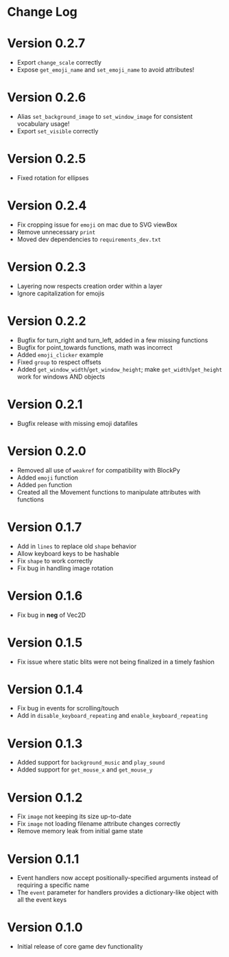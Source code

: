 Change Log
==========

# Version 0.2.7

* Export `change_scale` correctly
* Expose `get_emoji_name` and `set_emoji_name` to avoid attributes!

# Version 0.2.6

* Alias `set_background_image` to `set_window_image` for consistent vocabulary usage!
* Export `set_visible` correctly

# Version 0.2.5

* Fixed rotation for ellipses

# Version 0.2.4

* Fix cropping issue for `emoji` on mac due to SVG viewBox
* Remove unnecessary `print`
* Moved dev dependencies to `requirements_dev.txt`

# Version 0.2.3

* Layering now respects creation order within a layer
* Ignore capitalization for emojis

# Version 0.2.2

* Bugfix for turn_right and turn_left, added in a few missing functions
* Bugfix for point_towards functions, math was incorrect
* Added `emoji_clicker` example
* Fixed `group` to respect offsets
* Added `get_window_width`/`get_window_height`; make `get_width`/`get_height` work for windows AND objects

# Version 0.2.1

* Bugfix release with missing emoji datafiles

# Version 0.2.0

* Removed all use of `weakref` for compatibility with BlockPy
* Added `emoji` function
* Added `pen` function
* Created all the Movement functions to manipulate attributes with functions

# Version 0.1.7

* Add in `lines` to replace old `shape` behavior
* Allow keyboard keys to be hashable
* Fix `shape` to work correctly
* Fix bug in handling image rotation

# Version 0.1.6

* Fix bug in __neg__ of Vec2D

# Version 0.1.5

* Fix issue where static blits were not being finalized in a timely fashion

# Version 0.1.4

* Fix bug in events for scrolling/touch
* Add in `disable_keyboard_repeating` and `enable_keyboard_repeating`

# Version 0.1.3

* Added support for `background_music` and `play_sound`
* Added support for `get_mouse_x` and `get_mouse_y`

# Version 0.1.2

* Fix `image` not keeping its size up-to-date
* Fix `image` not loading filename attribute changes correctly
* Remove memory leak from initial game state

# Version 0.1.1

* Event handlers now accept positionally-specified arguments instead of requiring a specific name
* The `event` parameter for handlers provides a dictionary-like object with all the event keys

# Version 0.1.0

* Initial release of core game dev functionality
